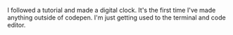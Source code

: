I followed a tutorial and made a digital clock.
It's the first time I've made anything outside of codepen.  I'm just getting used to the terminal and code editor.  